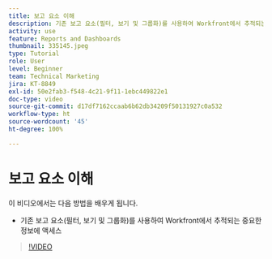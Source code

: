 ```yaml
---
title: 보고 요소 이해
description: 기존 보고 요소(필터, 보기 및 그룹화)를 사용하여 Workfront에서 추적되는 정보에 액세스하는 방법을 알아봅니다.
activity: use
feature: Reports and Dashboards
thumbnail: 335145.jpeg
type: Tutorial
role: User
level: Beginner
team: Technical Marketing
jira: KT-8849
exl-id: 50e2fab3-f548-4c21-9f11-1ebc449822e1
doc-type: video
source-git-commit: d17df7162ccaab6b62db34209f50131927c0a532
workflow-type: ht
source-wordcount: '45'
ht-degree: 100%

---
```


# 보고 요소 이해

이 비디오에서는 다음 방법을 배우게 됩니다.

* 기존 보고 요소(필터, 보기 및 그룹화)를 사용하여 Workfront에서 추적되는 중요한 정보에 액세스

>[!VIDEO](https://video.tv.adobe.com/v/335145/?quality=12&learn=on&enablevpops)
